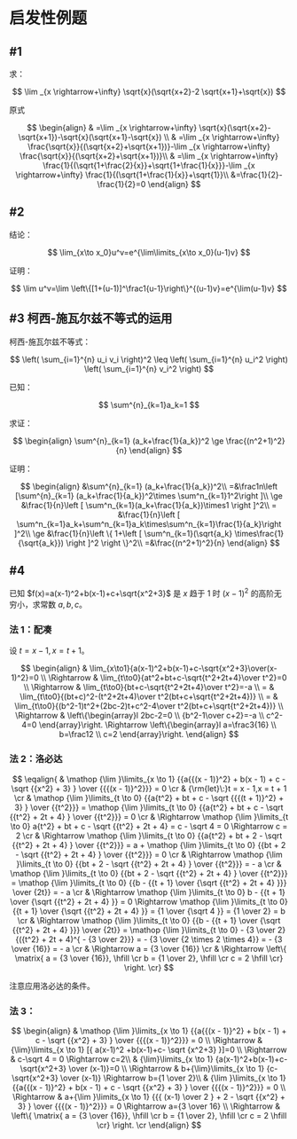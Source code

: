 # 启发性例题

## #1

求：

$$
\lim _{x \rightarrow+\infty} \sqrt{x}(\sqrt{x+2}-2 \sqrt{x+1}+\sqrt{x})
$$

原式

$$
\begin{align}
 & =\lim _{x \rightarrow+\infty} \sqrt{x}(\sqrt{x+2}-\sqrt{x+1})-\sqrt{x}(\sqrt{x+1}-\sqrt{x})
\\ & =\lim _{x \rightarrow+\infty} \frac{\sqrt{x}}{(\sqrt{x+2}+\sqrt{x+1})}-\lim _{x \rightarrow+\infty} \frac{\sqrt{x}}{(\sqrt{x+2}+\sqrt{x+1})}\\
& =\lim _{x \rightarrow+\infty} \frac{1}{(\sqrt{1+\frac{2}{x}}+\sqrt{1+\frac{1}{x}}}-\lim _{x \rightarrow+\infty} \frac{1}{(\sqrt{1+\frac{1}{x}}+\sqrt{1}}\\
&=\frac{1}{2}-\frac{1}{2}=0
\end{align}
$$

## #2

结论：

$$
\lim_{x\to x_0}u^v=e^{\lim\limits_{x\to x_0}(u-1)v}
$$

证明：

$$
\lim u^v=\lim \left\{[1+(u-1)]^\frac1{u-1}\right\}^{(u-1)v}=e^{\lim(u-1)v}
$$

## #3 柯西-施瓦尔兹不等式的运用

柯西-施瓦尔兹不等式：

$$
\left( \sum_{i=1}^{n} u_i v_i \right)^2 \leq \left( \sum_{i=1}^{n} u_i^2 \right) \left( \sum_{i=1}^{n} v_i^2 \right)
$$

已知：

$$
\sum^{n}_{k=1}a_k=1
$$

求证：

$$
\begin{align}
\sum^{n}_{k=1} (a_k+\frac{1}{a_k})^2 \ge \frac{(n^2+1)^2}{n}
\end{align}
$$

证明：

$$
\begin{align}
&\sum^{n}_{k=1} (a_k+\frac{1}{a_k})^2\\
=&\frac1n\left [\sum^{n}_{k=1} (a_k+\frac{1}{a_k})^2\times \sum^n_{k=1}1^2\right ]\\
\ge &\frac{1}{n}\left [ \sum^n_{k=1}(a_k+\frac{1}{a_k})\times1 \right ]^2\\
= &\frac{1}{n}\left [ \sum^n_{k=1}a_k+\sum^n_{k=1}a_k\times\sum^n_{k=1}\frac{1}{a_k}\right ]^2\\
\ge &\frac{1}{n}\left \{ 1+\left [ \sum^n_{k=1}(\sqrt{a_k} \times\frac{1}{\sqrt{a_k}}) \right ]^2 \right \}^2\\
=&\frac{(n^2+1)^2}{n}
\end{align}
$$

## #4

已知 $f(x)=a(x-1)^2+b(x-1)+c+\sqrt{x^2+3}$ 是 $x$ 趋于 $1$ 时 $(x-1)^2$ 的高阶无穷小，求常数 $a,b,c$。

### 法 1：配凑

设 $t=x-1,x=t+1$。

$$
\begin{align}
& \lim_{x\to1}{a(x-1)^2+b(x-1)+c-\sqrt{x^2+3}\over(x-1)^2}=0 \\
\Rightarrow & \lim_{t\to0}{at^2+bt+c-\sqrt{t^2+2t+4}\over t^2}=0 \\
\Rightarrow & \lim_{t\to0}{bt+c-\sqrt{t^2+2t+4}\over t^2}=-a \\
= & \lim_{t\to0}{(bt+c)^2-(t^2+2t+4)\over t^2(bt+c+\sqrt{t^2+2t+4})} \\
= & \lim_{t\to0}{(b^2-1)t^2+(2bc-2)t+c^2-4\over t^2(bt+c+\sqrt{t^2+2t+4})} \\
\Rightarrow & \left\{\begin{array}l
  2bc-2=0 \\
  {b^2-1\over c+2}=-a \\
  c^2-4=0
\end{array}\right.
\Rightarrow \left\{\begin{array}l
  a=\frac3{16} \\
  b=\frac12 \\
  c=2
\end{array}\right.
\end{align}
$$

### 法 2：洛必达

$$
\eqalign{
  & \mathop {\lim }\limits_{x \to 1} {{a{{(x - 1)}^2} + b(x - 1) + c - \sqrt {{x^2} + 3} } \over {{{(x - 1)}^2}}} = 0  \cr
  & {\rm{let}\:}t = x - 1,x = t + 1  \cr
  & \mathop {\lim }\limits_{t \to 0} {{a{t^2} + bt + c - \sqrt {{{(t + 1)}^2} + 3} } \over {{t^2}}} = \mathop {\lim }\limits_{t \to 0} {{a{t^2} + bt + c - \sqrt {{t^2} + 2t + 4} } \over {{t^2}}} = 0  \cr
  &  \Rightarrow \mathop {\lim }\limits_{t \to 0} a{t^2} + bt + c - \sqrt {{t^2} + 2t + 4}  = c - \sqrt 4  = 0 \Rightarrow c = 2  \cr
  &  \Rightarrow \mathop {\lim }\limits_{t \to 0} {{a{t^2} + bt + 2 - \sqrt {{t^2} + 2t + 4} } \over {{t^2}}} = a + \mathop {\lim }\limits_{t \to 0} {{bt + 2 - \sqrt {{t^2} + 2t + 4} } \over {{t^2}}} = 0  \cr
  &  \Rightarrow \mathop {\lim }\limits_{t \to 0} {{bt + 2 - \sqrt {{t^2} + 2t + 4} } \over {{t^2}}} =  - a  \cr
  & \mathop {\lim }\limits_{t \to 0} {{bt + 2 - \sqrt {{t^2} + 2t + 4} } \over {{t^2}}} = \mathop {\lim }\limits_{t \to 0} {{b - {{t + 1} \over {\sqrt {{t^2} + 2t + 4} }}} \over {2t}} =  - a  \cr
  &  \Rightarrow \mathop {\lim }\limits_{t \to 0} b - {{t + 1} \over {\sqrt {{t^2} + 2t + 4} }} = 0 \Rightarrow \mathop {\lim }\limits_{t \to 0} {{t + 1} \over {\sqrt {{t^2} + 2t + 4} }} = {1 \over {\sqrt 4 }} = {1 \over 2} = b  \cr
  &  \Rightarrow \mathop {\lim }\limits_{t \to 0} {{b - {{t + 1} \over {\sqrt {{t^2} + 2t + 4} }}} \over {2t}} = \mathop {\lim }\limits_{t \to 0}  - {3 \over 2}{({t^2} + 2t + 4)^{ - {3 \over 2}}} =  - {3 \over {2 \times 2 \times 4}} =  - {3 \over {16}} =  - a  \cr
  &  \Rightarrow a = {3 \over {16}}  \cr
  &  \Rightarrow \left\{ \matrix{
  a = {3 \over {16}}, \hfill \cr
  b = {1 \over 2}, \hfill \cr
  c = 2 \hfill \cr}  \right. \cr}
$$

注意应用洛必达的条件。

### 法 3：

$$
\begin{align}
  & \mathop {\lim }\limits_{x \to 1} {{a{{(x - 1)}^2} + b(x - 1) + c - \sqrt {{x^2} + 3} } \over {{{(x - 1)}^2}}} = 0  \\
  \Rightarrow & {\lim}\limits_{x \to 1} [{ a(x-1)^2 +b(x-1)+c- \sqrt {x^2+3} }]=0 \\
  \Rightarrow & c-\sqrt 4 = 0 \Rightarrow c=2\\
  & {\lim}\limits_{x \to 1} {a(x-1)^2+b(x-1)+c-\sqrt{x^2+3} \over (x-1)}=0 \\
  \Rightarrow &  b+{\lim}\limits_{x \to 1} {c-\sqrt{x^2+3} \over (x-1)} \Rightarrow b={1 \over 2}\\
  & {\lim }\limits_{x \to 1} {{a{{(x - 1)}^2} + b(x - 1) + c - \sqrt {{x^2} + 3} } \over {{{(x - 1)}^2}}} = 0 \\
  \Rightarrow & a+{\lim }\limits_{x \to 1} {{{ (x-1) \over 2 } + 2 - \sqrt {{x^2} + 3} } \over {{{(x - 1)}^2}}} = 0 \Rightarrow a={3 \over 16} \\
  \Rightarrow & \left\{ \matrix{
  a = {3 \over {16}}, \hfill \cr
  b = {1 \over 2}, \hfill \cr
  c = 2 \hfill \cr}  \right. \cr
\end{align}
$$

